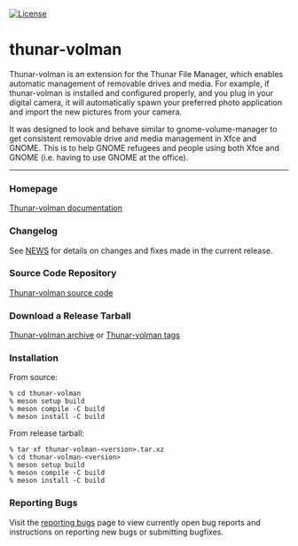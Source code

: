 [![License](https://img.shields.io/badge/License-GPL%20v2-blue.svg)](https://gitlab.xfce.org/xfce/thunar-volman/-/blob/master/COPYING)

# thunar-volman


Thunar-volman is an extension for the Thunar File Manager, which enables
automatic management of removable drives and media. For example, if
thunar-volman is installed and configured properly, and you plug in your
digital camera, it will automatically spawn your preferred photo application
and import the new pictures from your camera.

It was designed to look and behave similar to gnome-volume-manager to get
consistent removable drive and media management in Xfce and GNOME. This is
to help GNOME refugees and people using both Xfce and GNOME (i.e. having to
use GNOME at the office).

----

### Homepage

[Thunar-volman documentation](https://docs.xfce.org/xfce/thunar/thunar-volman)

### Changelog

See [NEWS](https://gitlab.xfce.org/xfce/thunar-volman/-/blob/master/NEWS) for details on changes and fixes made in the current release.

### Source Code Repository

[Thunar-volman source code](https://gitlab.xfce.org/xfce/thunar-volman)

### Download a Release Tarball

[Thunar-volman archive](https://archive.xfce.org/src/xfce/thunar-volman)
    or
[Thunar-volman tags](https://gitlab.xfce.org/xfce/thunar-volman/-/tags)

### Installation

From source: 

    % cd thunar-volman
    % meson setup build
    % meson compile -C build
    % meson install -C build

From release tarball:

    % tar xf thunar-volman-<version>.tar.xz
    % cd thunar-volman-<version>
    % meson setup build
    % meson compile -C build
    % meson install -C build

### Reporting Bugs

Visit the [reporting bugs](https://docs.xfce.org/xfce/thunar-volman/bugs) page to view currently open bug reports and instructions on reporting new bugs or submitting bugfixes.

